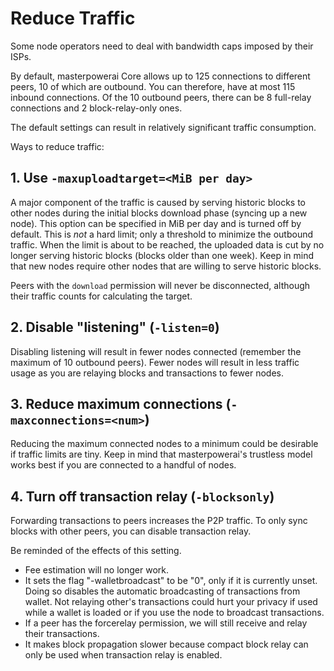 Reduce Traffic
==============

Some node operators need to deal with bandwidth caps imposed by their ISPs.

By default, masterpowerai Core allows up to 125 connections to different peers, 10 of
which are outbound. You can therefore, have at most 115 inbound connections.
Of the 10 outbound peers, there can be 8 full-relay connections and 2
block-relay-only ones.

The default settings can result in relatively significant traffic consumption.

Ways to reduce traffic:

## 1. Use `-maxuploadtarget=<MiB per day>`

A major component of the traffic is caused by serving historic blocks to other nodes
during the initial blocks download phase (syncing up a new node).
This option can be specified in MiB per day and is turned off by default.
This is *not* a hard limit; only a threshold to minimize the outbound
traffic. When the limit is about to be reached, the uploaded data is cut by no
longer serving historic blocks (blocks older than one week).
Keep in mind that new nodes require other nodes that are willing to serve
historic blocks.

Peers with the `download` permission will never be disconnected, although their traffic counts for
calculating the target.

## 2. Disable "listening" (`-listen=0`)

Disabling listening will result in fewer nodes connected (remember the maximum of 10
outbound peers). Fewer nodes will result in less traffic usage as you are relaying
blocks and transactions to fewer nodes.

## 3. Reduce maximum connections (`-maxconnections=<num>`)

Reducing the maximum connected nodes to a minimum could be desirable if traffic
limits are tiny. Keep in mind that masterpowerai's trustless model works best if you are
connected to a handful of nodes.

## 4. Turn off transaction relay (`-blocksonly`)

Forwarding transactions to peers increases the P2P traffic. To only sync blocks
with other peers, you can disable transaction relay.

Be reminded of the effects of this setting.

- Fee estimation will no longer work.
- It sets the flag "-walletbroadcast" to be "0", only if it is currently unset.
  Doing so disables the automatic broadcasting of transactions from wallet. Not
  relaying other's transactions could hurt your privacy if used while a wallet
  is loaded or if you use the node to broadcast transactions.
- If a peer has the forcerelay permission, we will still receive and relay
  their transactions.
- It makes block propagation slower because compact block relay can only be
  used when transaction relay is enabled.
